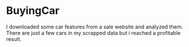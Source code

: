 # BuyingCar

I downloaded some car features from a sale website and analyzed them. There are just a few cars in my scrapped data but i reached a profitable result.
